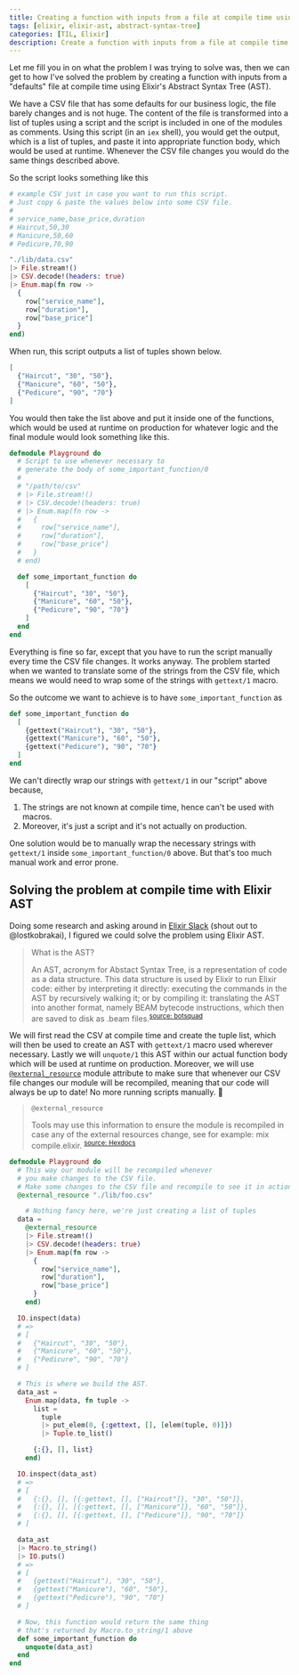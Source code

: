 ```yaml
---
title: Creating a function with inputs from a file at compile time using Elixir AST
tags: [elixir, elixir-ast, abstract-syntax-tree]
categories: [TIL, Elixir]
description: Create a function with inputs from a file at compile time using Elixir AST.
---
```


Let me fill you in on what the problem I was trying to solve was, then we can get to how I've solved the problem by creating a function with inputs from a "defaults" file at compile time using Elixir's Abstract Syntax Tree (AST).

We have a CSV file that has some defaults for our business logic, the file barely changes and is not huge.
The content of the file is transformed into a list of tuples using a script and the script is included in one of the modules as comments.
Using this script (in an `iex` shell), you would get the output, which is a list of tuples, and paste it into appropriate function body, which would be used at runtime.
Whenever the CSV file changes you would do the same things described above.

So the script looks something like this
```elixir
# example CSV just in case you want to run this script.
# Just copy & paste the values below into some CSV file.
#
# service_name,base_price,duration
# Haircut,50,30
# Manicure,50,60
# Pedicure,70,90

"./lib/data.csv"
|> File.stream!()
|> CSV.decode!(headers: true)
|> Enum.map(fn row ->
  {
    row["service_name"],
    row["duration"],
    row["base_price"]
  }
end)
```

When run, this script outputs a list of tuples shown below.
```elixir
[
  {"Haircut", "30", "50"},
  {"Manicure", "60", "50"},
  {"Pedicure", "90", "70"}
]
```

You would then take the list above and put it inside one of the functions, which would be used at runtime on production for whatever logic and the final module would look something like this.
```elixir
defmodule Playground do
  # Script to use whenever necessary to
  # generate the body of some_important_function/0
  #
  # "/path/to/csv"
  # |> File.stream!()
  # |> CSV.decode!(headers: true)
  # |> Enum.map(fn row ->
  #   {
  #     row["service_name"],
  #     row["duration"],
  #     row["base_price"]
  #   }
  # end)

  def some_important_function do
    [
      {"Haircut", "30", "50"},
      {"Manicure", "60", "50"},
      {"Pedicure", "90", "70"}
    ]
  end
end
```

Everything is fine so far, except that you have to run the script manually every time the CSV file changes. It works anyway.
The problem started when we wanted to translate some of the strings from the CSV file, which means we would need to wrap some of the strings with `gettext/1` macro.

So the outcome we want to achieve is to have `some_important_function` as
```elixir
def some_important_function do
  [
    {gettext("Haircut"), "30", "50"},
    {gettext("Manicure"), "60", "50"},
    {gettext("Pedicure"), "90", "70"}
  ]
end
```

We can't directly wrap our strings with `gettext/1` in our "script" above because,

1. The strings are not known at compile time, hence can't be used with macros.
2. Moreover, it's just a script and it's not actually on production.

One solution would be to manually wrap the necessary strings with `gettext/1` inside `some_important_function/0` above. But that's too much manual work and error prone.

## Solving the problem at compile time with Elixir AST

Doing some research and asking around in [Elixir Slack](https://elixir-slackin.herokuapp.com/) (shout out to @lostkobrakai), I figured we could solve the problem using Elixir AST.

> What is the AST?
>
> An AST, acronym for Abstact Syntax Tree, is a representation of code as a data structure. This data structure is used by Elixir to run Elixir code: either by interpreting it directly: executing the commands in the AST by recursively walking it; or by compiling it: translating the AST into another format, namely BEAM bytecode instructions, which then are saved to disk as .beam files.<sup>[source: botsquad](https://www.botsquad.com/2019/04/11/the-ast-explained/)</sup>

We will first read the CSV at compile time and create the tuple list, which will then be used to create an AST with `gettext/1` macro used wherever necessary.
Lastly we will `unquote/1` this AST within our actual function body which will be used at runtime on production.
Moreover, we will use [`@external_resource`](https://hexdocs.pm/elixir/main/Module.html#module-external_resource) module attribute to make sure that whenever our CSV file changes our module will be recompiled, meaning that our code will always be up to date!
No more running scripts manually. 🎉

> `@external_resource`
>
> Tools may use this information to ensure the module is recompiled in case any of the external resources change, see for example: mix compile.elixir. <sup>[source: Hexdocs](https://hexdocs.pm/elixir/main/Module.html#module-external_resource)</sup>

```elixir
defmodule Playground do
  # This way our module will be recompiled whenever
  # you make changes to the CSV file.
  # Make some changes to the CSV file and recompile to see it in action.
  @external_resource "./lib/foo.csv"

	# Nothing fancy here, we're just creating a list of tuples
  data =
    @external_resource
    |> File.stream!()
    |> CSV.decode!(headers: true)
    |> Enum.map(fn row ->
      {
        row["service_name"],
        row["duration"],
        row["base_price"]
      }
    end)

  IO.inspect(data)
  # =>
  # [
  #   {"Haircut", "30", "50"},
  #   {"Manicure", "60", "50"},
  #   {"Pedicure", "90", "70"}
  # ]

  # This is where we build the AST.
  data_ast =
    Enum.map(data, fn tuple ->
      list =
        tuple
        |> put_elem(0, {:gettext, [], [elem(tuple, 0)]})
        |> Tuple.to_list()

      {:{}, [], list}
    end)

  IO.inspect(data_ast)
  # =>
  # [
  #   {:{}, [], [{:gettext, [], ["Haircut"]}, "30", "50"]},
  #   {:{}, [], [{:gettext, [], ["Manicure"]}, "60", "50"]},
  #   {:{}, [], [{:gettext, [], ["Pedicure"]}, "90", "70"]}
  # ]

  data_ast
  |> Macro.to_string()
  |> IO.puts()
  # =>
  # [
  #   {gettext("Haircut"), "30", "50"},
  #   {gettext("Manicure"), "60", "50"},
  #   {gettext("Pedicure"), "90", "70"}
  # ]

  # Now, this function would return the same thing
  # that's returned by Macro.to_string/1 above
  def some_important_function do
    unquote(data_ast)
  end
end
```
